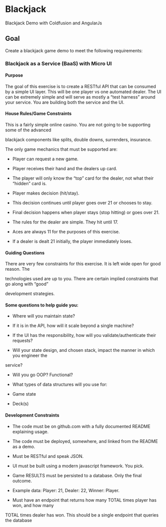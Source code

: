 # Blackjack
Blackjack Demo with Coldfusion and AngularJs


## Goal
Create a blackjack game demo to meet the following requirements:

### Blackjack as a Service (BaaS) with Micro UI

#### Purpose

The goal of this exercise is to create a RESTful API that can be consumed by a simple UI layer. This will be one player vs one automated dealer. The UI can be extremely simple and will serve as mostly a “test harness” around your service. You are building both the service and the UI.

#### House Rules/Game Constraints

This is a fairly simple online casino. You are not going to be supporting some of the advanced 

blackjack components like splits, double downs, surrenders, insurance. 

The only game mechanics that must be supported are:

- Player can request a new game.

- Player receives their hand and the dealers up card.

- The player will only know the “top” card for the dealer, not what their “hidden” card is.

- Player makes decision (hit/stay).

- This decision continues until player goes over 21 or chooses to stay.

- Final decision happens when player stays (stop hitting) or goes over 21.

- The rules for the dealer are simple. They hit until 17. 

- Aces are always 11 for the purposes of this exercise.

- If a dealer is dealt 21 initially, the player immediately loses.

#### Guiding Questions

There are very few constraints for this exercise. It is left wide open for good reason. The 

technologies used are up to you. There are certain implied constraints that go along with “good” 

development strategies. 

#### Some questions to help guide you:

- Where will you maintain state? 

- If it is in the API, how will it scale beyond a single machine?

- If the UI has the responsibility, how will you validate/authenticate their requests?

- Will your state design, and chosen stack, impact the manner in which you engineer the 

service?

- Will you go OOP? Functional? 

- What types of data structures will you use for:

- Game state

- Deck(s)

#### Development Constraints

- The code must be on github.com with a fully documented README explaining usage.

- The code must be deployed, somewhere, and linked from the README as a demo.

- Must be RESTful and speak JSON.

- UI must be built using a modern javascript framework. You pick.

- Game RESULTS must be persisted to a database. Only the final outcome. 

- Example data: Player: 21, Dealer: 22, Winner: Player.

- Must have an endpoint that returns how many TOTAL times player has won, and how many 

TOTAL times dealer has won. This should be a single endpoint that queries the database